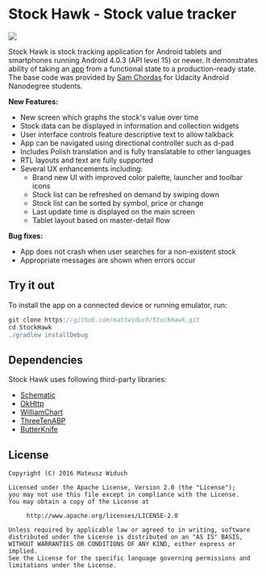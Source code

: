 # Stock Hawk - Stock value tracker

<img src="https://cloud.githubusercontent.com/assets/15446842/14938268/e4fbc2c8-0f15-11e6-8fe3-b0e28690a957.png"/>

Stock Hawk is stock tracking application for Android tablets and smartphones running Android 4.0.3 (API level 15) or newer. It demonstrates ability of taking an [app](http://www.mjolnir.io/#/stockhawk/) from a functional state to a production-ready state. The base code was provided by [Sam Chordas](https://github.com/schordas) for Udacity Android Nanodegree students.

**New Features:**
* New screen which graphs the stock's value over time
* Stock data can be displayed in information and collection widgets
* User interface controls feature descriptive text to allow talkback
* App can be navigated using directional controller such as d-pad
* Includes Polish translation and is fully translatable to other languages
* RTL layouts and text are fully supported
* Several UX enhancements including:
  - Brand new UI with improved color palette, launcher and toolbar icons
  - Stock list can be refreshed on demand by swiping down
  - Stock list can be sorted by symbol, price or change
  - Last update time is displayed on the main screen
  - Tablet layout based on master-detail flow
 
**Bug fixes:**
* App does not crash when user searches for a non-existent stock
* Appropriate messages are shown when errors occur

## Try it out
To install the app on a connected device or running emulator, run:

```gradle
git clone https://github.com/mattwiduch/StockHawk.git
cd StockHawk
./gradlew installDebug
```

## Dependencies
Stock Hawk uses following third-party libraries:
- [Schematic](https://github.com/SimonVT/schematic)
- [OkHttp](http://square.github.io/okhttp/)
- [WilliamChart](https://github.com/diogobernardino/WilliamChart)
- [ThreeTenABP](https://github.com/JakeWharton/ThreeTenABP)
- [ButterKnife](http://jakewharton.github.io/butterknife/)

## License
```
Copyright (C) 2016 Mateusz Widuch

Licensed under the Apache License, Version 2.0 (the "License");
you may not use this file except in compliance with the License.
You may obtain a copy of the License at

     http://www.apache.org/licenses/LICENSE-2.0

Unless required by applicable law or agreed to in writing, software
distributed under the License is distributed on an "AS IS" BASIS,
WITHOUT WARRANTIES OR CONDITIONS OF ANY KIND, either express or implied.
See the License for the specific language governing permissions and
limitations under the License.
```
